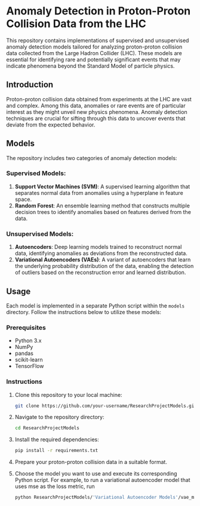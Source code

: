 # Anomaly Detection in Proton-Proton Collision Data from the LHC

This repository contains implementations of supervised and unsupervised anomaly detection models tailored for analyzing proton-proton collision data collected from the Large Hadron Collider (LHC). These models are essential for identifying rare and potentially significant events that may indicate phenomena beyond the Standard Model of particle physics.

## Introduction
Proton-proton collision data obtained from experiments at the LHC are vast and complex. Among this data, anomalies or rare events are of particular interest as they might unveil new physics phenomena. Anomaly detection techniques are crucial for sifting through this data to uncover events that deviate from the expected behavior.

## Models
The repository includes two categories of anomaly detection models:

### Supervised Models:
1. **Support Vector Machines (SVM)**: A supervised learning algorithm that separates normal data from anomalies using a hyperplane in feature space.
2. **Random Forest**: An ensemble learning method that constructs multiple decision trees to identify anomalies based on features derived from the data.

### Unsupervised Models:
1. **Autoencoders**: Deep learning models trained to reconstruct normal data, identifying anomalies as deviations from the reconstructed data.
2. **Variational Autoencoders (VAEs)**: A variant of autoencoders that learn the underlying probability distribution of the data, enabling the detection of outliers based on the reconstruction error and learned distribution.

## Usage
Each model is implemented in a separate Python script within the `models` directory. Follow the instructions below to utilize these models:

### Prerequisites
- Python 3.x
- NumPy
- pandas
- scikit-learn
- TensorFlow 

### Instructions
1. Clone this repository to your local machine:

    ```bash
    git clone https://github.com/your-username/ResearchProjectModels.git
    ```

2. Navigate to the repository directory:

    ```bash
    cd ResearchProjectModels
    ```

3. Install the required dependencies:

    ```bash
    pip install -r requirements.txt
    ```

4. Prepare your proton-proton collision data in a suitable format. 

5. Choose the model you want to use and execute its corresponding Python script. For example, to run a variational autoencoder model that uses mse as the loss metric, run

    ```bash
    python ResearchProjectModels/'Variational Autoencoder Models'/vae_mse.py
    ```
